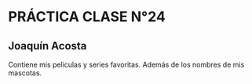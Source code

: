 # PRÁCTICA CLASE N°24
## Joaquín Acosta
Contiene mis peliculas y series favoritas. Además de los nombres de mis mascotas.
